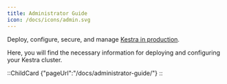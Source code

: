```yaml
---
title: Administrator Guide
icon: /docs/icons/admin.svg
---
```


Deploy, configure, secure, and manage [Kestra in production](../09.administrator-guide/index.md).

Here, you will find the necessary information for deploying and configuring your Kestra cluster.

::ChildCard
{"pageUrl":"/docs/administrator-guide/"}
::
